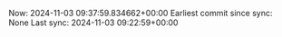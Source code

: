 Now: 2024-11-03 09:37:59.834662+00:00 Earliest commit since sync: None Last sync: 2024-11-03 09:22:59+00:00
